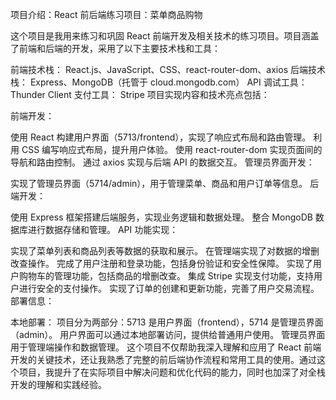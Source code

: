 项目介绍：React 前后端练习项目：菜单商品购物

这个项目是我用来练习和巩固 React 前端开发及相关技术的练习项目。项目涵盖了前端和后端的开发，采用了以下主要技术栈和工具：

前端技术栈： React.js、JavaScript、CSS、react-router-dom、axios
后端技术栈： Express、MongoDB（托管于 cloud.mongodb.com）
API 调试工具： Thunder Client
支付工具： Stripe
项目实现内容和技术亮点包括：

前端开发：

使用 React 构建用户界面（5713/frontend），实现了响应式布局和路由管理。
利用 CSS 编写响应式布局，提升用户体验。
使用 react-router-dom 实现页面间的导航和路由控制。
通过 axios 实现与后端 API 的数据交互。
管理员界面开发：

实现了管理员界面（5714/admin），用于管理菜单、商品和用户订单等信息。
后端开发：

使用 Express 框架搭建后端服务，实现业务逻辑和数据处理。
整合 MongoDB 数据库进行数据存储和管理。
API 功能实现：

实现了菜单列表和商品列表等数据的获取和展示。
在管理端实现了对数据的增删改查操作。
完成了用户注册和登录功能，包括身份验证和安全性保障。
实现了用户购物车的管理功能，包括商品的增删改查。
集成 Stripe 实现支付功能，支持用户进行安全的支付操作。
实现了订单的创建和更新功能，完善了用户交易流程。
部署信息：

本地部署：
项目分为两部分：5713 是用户界面（frontend），5714 是管理员界面（admin）。
用户界面可以通过本地部署访问，提供给普通用户使用。
管理员界面用于管理端操作和数据管理。
这个项目不仅帮助我深入理解和应用了 React 前端开发的关键技术，还让我熟悉了完整的前后端协作流程和常用工具的使用。通过这个项目，我提升了在实际项目中解决问题和优化代码的能力，同时也加深了对全栈开发的理解和实践经验。
